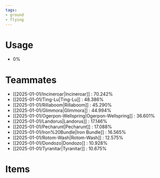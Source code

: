 ```yaml
---
tags:
- ground
- flying
---
```

# Usage
- 0%
# Teammates
- [[2025-01-01/Incineroar|Incineroar]] : 70.242%
- [[2025-01-01/Ting-Lu|Ting-Lu]] : 48.386%
- [[2025-01-01/Rillaboom|Rillaboom]] : 45.290%
- [[2025-01-01/Glimmora|Glimmora]] : 44.994%
- [[2025-01-01/Ogerpon-Wellspring|Ogerpon-Wellspring]] : 36.601%
- [[2025-01-01/Landorus|Landorus]] : 17.146%
- [[2025-01-01/Pecharunt|Pecharunt]] : 17.088%
- [[2025-01-01/Iron%20Bundle|Iron Bundle]] : 16.565%
- [[2025-01-01/Rotom-Wash|Rotom-Wash]] : 12.575%
- [[2025-01-01/Dondozo|Dondozo]] : 10.928%
- [[2025-01-01/Tyranitar|Tyranitar]] : 10.675%
# Items